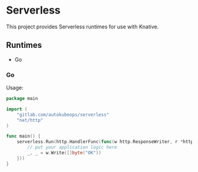 # Serverless

This project provides Serverless runtimes for use with Knative.

## Runtimes

* Go


### Go

Usage:

```go
package main

import (
	"gitlab.com/autokubeops/serverless"
	"net/http"
)

func main() {
	serverless.Run(http.HandlerFunc(func(w http.ResponseWriter, r *http.Request) {
		// put your application logic here
		_, _ = w.Write([]byte("OK"))
	}))
}
```